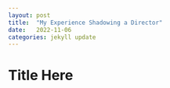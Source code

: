 ```yaml
---
layout: post
title:  "My Experience Shadowing a Director"
date:   2022-11-06
categories: jekyll update
---
```

# Title Here